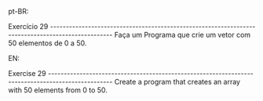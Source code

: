 pt-BR:

Exercício 29 --------------------------------------------------------------------------------------------------
Faça um Programa que crie um vetor com 50 elementos de 0 a 50.

EN:

Exercise 29 --------------------------------------------------------------------------------------------------
Create a program that creates an array with 50 elements from 0 to 50.
